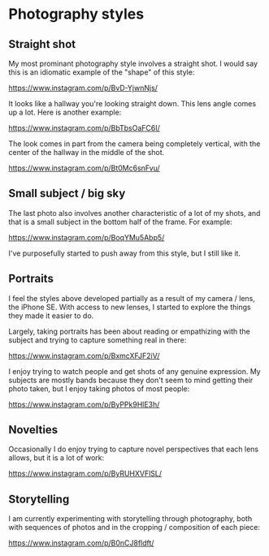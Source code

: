 # Photography styles

## Straight shot
My most prominant photography style involves a straight shot. I would say this 
is an idiomatic example of the "shape" of this style:

https://www.instagram.com/p/BvD-YjwnNjs/

It looks like a hallway you're looking straight down. This lens angle comes up a lot. Here is another example:

https://www.instagram.com/p/BbTbsOaFC6I/

The look comes in part from the camera being completely vertical, with the center of the hallway in the middle of the shot.

https://www.instagram.com/p/Bt0Mc6snFvu/

## Small subject / big sky

The last photo also involves another characteristic of a lot of my shots, 
and that is a small subject in the bottom half of the frame. For example:

https://www.instagram.com/p/BoqYMu5Abp5/

I've purposefully started to push away from this style, but I still like it. 

## Portraits

I feel the styles above developed partially as a result of my camera / lens, 
the iPhone SE. With access to new lenses, I started to explore the things
they made it easier to do.

Largely, taking portraits has been about reading or empathizing with the
subject and trying to capture something real in there:

https://www.instagram.com/p/BxmcXFJF2iV/

I enjoy trying to watch people and get shots of any genuine expression. 
My subjects are mostly bands because they don't seem to mind getting
their photo taken, but I enjoy taking photos of most people:

https://www.instagram.com/p/ByPPk9HlE3h/

## Novelties

Occasionally I do enjoy trying to capture novel perspectives that each
lens allows, but it is a lot of work:

https://www.instagram.com/p/ByRUHXVFlSL/

## Storytelling

I am currently experimenting with storytelling through photography, both 
with sequences of photos and in the cropping / composition of each piece:

https://www.instagram.com/p/B0nCJ8fldft/
